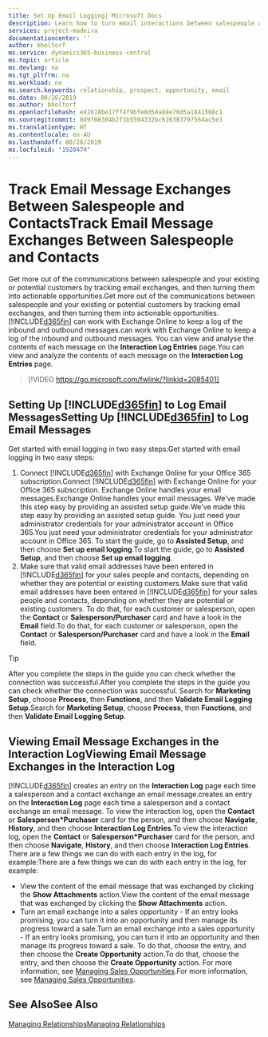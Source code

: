 ```yaml
---
title: Set Up Email Logging| Microsoft Docs
description: Learn how to turn email interactions between salespeople and customers into real sales opportunities.
services: project-madeira
documentationcenter: ''
author: bholtorf
ms.service: dynamics365-business-central
ms.topic: article
ms.devlang: na
ms.tgt_pltfrm: na
ms.workload: na
ms.search.keywords: relationship, prospect, opportunity, email
ms.date: 08/26/2019
ms.author: bholtorf
ms.openlocfilehash: e42618be17ff4f9bfe0d54a88e70d5a1841568c1
ms.sourcegitcommit: 8d9f08304b2f3b5504332bc626383797564ac5e3
ms.translationtype: HT
ms.contentlocale: en-AU
ms.lasthandoff: 08/26/2019
ms.locfileid: "1920474"
---
```

# <a name="track-email-message-exchanges-between-salespeople-and-contacts"></a><span data-ttu-id="9081a-103">Track Email Message Exchanges Between Salespeople and Contacts</span><span class="sxs-lookup"><span data-stu-id="9081a-103">Track Email Message Exchanges Between Salespeople and Contacts</span></span>
<span data-ttu-id="9081a-104">Get more out of the communications between salespeople and your existing or potential customers by tracking email exchanges, and then turning them into actionable opportunities.</span><span class="sxs-lookup"><span data-stu-id="9081a-104">Get more out of the communications between salespeople and your existing or potential customers by tracking email exchanges, and then turning them into actionable opportunities.</span></span> [!INCLUDE[d365fin](includes/d365fin_md.md)] <span data-ttu-id="9081a-105">can work with Exchange Online to keep a log of the inbound and outbound messages.</span><span class="sxs-lookup"><span data-stu-id="9081a-105">can work with Exchange Online to keep a log of the inbound and outbound messages.</span></span> <span data-ttu-id="9081a-106">You can view and analyse the contents of each message on the **Interaction Log Entries** page.</span><span class="sxs-lookup"><span data-stu-id="9081a-106">You can view and analyze the contents of each message on the **Interaction Log Entries** page.</span></span>

> [!VIDEO https://go.microsoft.com/fwlink/?linkid=2085401]

## <a name="setting-up-included365finincludesd365fin_mdmd-to-log-email-messages"></a><span data-ttu-id="9081a-107">Setting Up [!INCLUDE[d365fin](includes/d365fin_md.md)] to Log Email Messages</span><span class="sxs-lookup"><span data-stu-id="9081a-107">Setting Up [!INCLUDE[d365fin](includes/d365fin_md.md)] to Log Email Messages</span></span>
<span data-ttu-id="9081a-108">Get started with email logging in two easy steps:</span><span class="sxs-lookup"><span data-stu-id="9081a-108">Get started with email logging in two easy steps:</span></span>

1. <span data-ttu-id="9081a-109">Connect [!INCLUDE[d365fin](includes/d365fin_md.md)] with Exchange Online for your Office 365 subscription.</span><span class="sxs-lookup"><span data-stu-id="9081a-109">Connect [!INCLUDE[d365fin](includes/d365fin_md.md)] with Exchange Online for your Office 365 subscription.</span></span> <span data-ttu-id="9081a-110">Exchange Online handles your email messages.</span><span class="sxs-lookup"><span data-stu-id="9081a-110">Exchange Online handles your email messages.</span></span> <span data-ttu-id="9081a-111">We've made this step easy by providing an assisted setup guide.</span><span class="sxs-lookup"><span data-stu-id="9081a-111">We've made this step easy by providing an assisted setup guide.</span></span> <span data-ttu-id="9081a-112">You just need your administrator credentials for your administrator account in Office 365.</span><span class="sxs-lookup"><span data-stu-id="9081a-112">You just need your administrator credentials for your administrator account in Office 365.</span></span> <span data-ttu-id="9081a-113">To start the guide, go to **Assisted Setup**, and then choose **Set up email logging**.</span><span class="sxs-lookup"><span data-stu-id="9081a-113">To start the guide, go to **Assisted Setup**, and then choose **Set up email logging**.</span></span> 
2. <span data-ttu-id="9081a-114">Make sure that valid email addresses have been entered in [!INCLUDE[d365fin](includes/d365fin_md.md)] for your sales people and contacts, depending on whether they are potential or existing customers.</span><span class="sxs-lookup"><span data-stu-id="9081a-114">Make sure that valid email addresses have been entered in [!INCLUDE[d365fin](includes/d365fin_md.md)] for your sales people and contacts, depending on whether they are potential or existing customers.</span></span> <span data-ttu-id="9081a-115">To do that, for each customer or salesperson, open the **Contact** or **Salesperson/Purchaser** card and have a look in the **Email** field.</span><span class="sxs-lookup"><span data-stu-id="9081a-115">To do that, for each customer or salesperson, open the **Contact** or **Salesperson/Purchaser** card and have a look in the **Email** field.</span></span>

> [!Tip]
> <span data-ttu-id="9081a-116">After you complete the steps in the guide you can check whether the connection was successful.</span><span class="sxs-lookup"><span data-stu-id="9081a-116">After you complete the steps in the guide you can check whether the connection was successful.</span></span> <span data-ttu-id="9081a-117">Search for **Marketing Setup**, choose **Process**, then **Functions**, and then **Validate Email Logging Setup**.</span><span class="sxs-lookup"><span data-stu-id="9081a-117">Search for **Marketing Setup**, choose **Process**, then **Functions**, and then **Validate Email Logging Setup**.</span></span>

## <a name="viewing-email-message-exchanges-in-the-interaction-log"></a><span data-ttu-id="9081a-118">Viewing Email Message Exchanges in the Interaction Log</span><span class="sxs-lookup"><span data-stu-id="9081a-118">Viewing Email Message Exchanges in the Interaction Log</span></span>
[!INCLUDE[d365fin](includes/d365fin_md.md)] <span data-ttu-id="9081a-119">creates an entry on the **Interaction Log** page each time a salesperson and a contact exchange an email message.</span><span class="sxs-lookup"><span data-stu-id="9081a-119">creates an entry on the **Interaction Log** page each time a salesperson and a contact exchange an email message.</span></span> <span data-ttu-id="9081a-120">To view the interaction log, open the **Contact** or **Salesperson\*Purchaser** card for the person, and then choose **Navigate**, **History**, and then choose **Interaction Log Entries**.</span><span class="sxs-lookup"><span data-stu-id="9081a-120">To view the interaction log, open the **Contact** or **Salesperson\*Purchaser** card for the person, and then choose **Navigate**, **History**, and then choose **Interaction Log Entries**.</span></span> <span data-ttu-id="9081a-121">There are a few things we can do with each entry in the log, for example:</span><span class="sxs-lookup"><span data-stu-id="9081a-121">There are a few things we can do with each entry in the log, for example:</span></span>

* <span data-ttu-id="9081a-122">View the content of the email message that was exchanged by clicking the **Show Attachments** action.</span><span class="sxs-lookup"><span data-stu-id="9081a-122">View the content of the email message that was exchanged by clicking the **Show Attachments** action.</span></span>
* <span data-ttu-id="9081a-123">Turn an email exchange into a sales opportunity - If an entry looks promising, you can turn it into an opportunity and then manage its progress toward a sale.</span><span class="sxs-lookup"><span data-stu-id="9081a-123">Turn an email exchange into a sales opportunity - If an entry looks promising, you can turn it into an opportunity and then manage its progress toward a sale.</span></span> <span data-ttu-id="9081a-124">To do that, choose the entry, and then choose the **Create Opportunity** action.</span><span class="sxs-lookup"><span data-stu-id="9081a-124">To do that, choose the entry, and then choose the **Create Opportunity** action.</span></span> <span data-ttu-id="9081a-125">For more information, see [Managing Sales Opportunities](marketing-manage-sales-opportunities.md).</span><span class="sxs-lookup"><span data-stu-id="9081a-125">For more information, see [Managing Sales Opportunities](marketing-manage-sales-opportunities.md).</span></span>

## <a name="see-also"></a><span data-ttu-id="9081a-126">See Also</span><span class="sxs-lookup"><span data-stu-id="9081a-126">See Also</span></span>
[<span data-ttu-id="9081a-127">Managing Relationships</span><span class="sxs-lookup"><span data-stu-id="9081a-127">Managing Relationships</span></span>](marketing-relationship-management.md)


